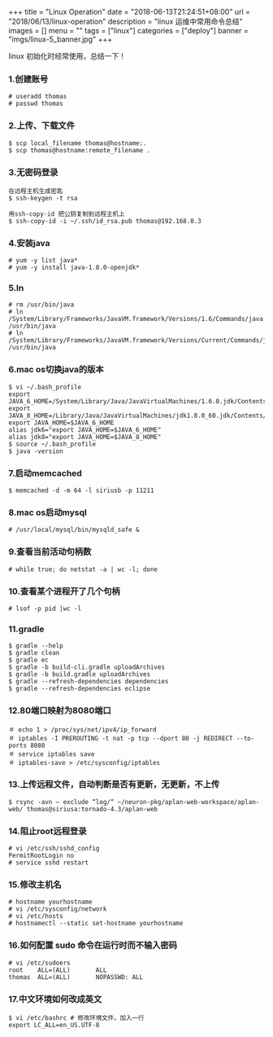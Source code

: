 +++
title = "Linux Operation"
date = "2018-06-13T21:24:51+08:00"
url = "2018/06/13/linux-operation"
description = "linux 运维中常用命令总结"
images = []
menu = ""
tags = ["linux"]
categories = ["deploy"]
banner = "imgs/linux-5_banner.jpg"
+++

linux 初始化时经常使用，总结一下！

<!--more-->

### 1.创建账号
```
# useradd thomas
# passwd thomas
```

### 2.上传、下载文件
```
$ scp local_filename thomas@hostname:.
$ scp thomas@hostname:remote_filename .
```

### 3.无密码登录
    在远程主机生成密匙
    $ ssh-keygen -t rsa

    用ssh-copy-id 把公钥复制到远程主机上
    $ ssh-copy-id -i ~/.ssh/id_rsa.pub thomas@192.168.0.3

### 4.安装java
```
# yum -y list java*
# yum -y install java-1.8.0-openjdk*
```

### 5.ln
```
# rm /usr/bin/java
# ln /System/Library/Frameworks/JavaVM.framework/Versions/1.6/Commands/java /usr/bin/java
# ln /System/Library/Frameworks/JavaVM.framework/Versions/Current/Commands/java /usr/bin/java
```

### 6.mac os切换java的版本
    $ vi ~/.bash_profile
    export JAVA_6_HOME=/System/Library/Java/JavaVirtualMachines/1.6.0.jdk/Contents/Home
    export JAVA_8_HOME=/Library/Java/JavaVirtualMachines/jdk1.8.0_60.jdk/Contents/Home
    export JAVA_HOME=$JAVA_6_HOME
    alias jdk6="export JAVA_HOME=$JAVA_6_HOME"
    alias jdk8="export JAVA_HOME=$JAVA_8_HOME"
    $ source ~/.bash_profile
    $ java -version

### 7.启动memcached
    $ memcached -d -m 64 -l siriusb -p 11211

### 8.mac os启动mysql
```
# /usr/local/mysql/bin/mysqld_safe &
```

### 9.查看当前活动句柄数
```
# while true; do netstat -a | wc -l; done
```

### 10.查看某个进程开了几个句柄
```
# lsof -p pid |wc -l
```

### 11.gradle
    $ gradle --help
    $ gradle clean
    $ gradle ec
    $ gradle -b build-cli.gradle uploadArchives
    $ gradle -b build.gradle uploadArchives
    $ gradle --refresh-dependencies dependencies
    $ gradle --refresh-dependencies eclipse

### 12.80端口映射为8080端口
```
＃ echo 1 > /proc/sys/net/ipv4/ip_forward
＃ iptables -I PREROUTING -t nat -p tcp --dport 80 -j REDIRECT --to-ports 8080
＃ service iptables save
＃ iptables-save > /etc/sysconfig/iptables
```

### 13.上传远程文件，自动判断是否有更新，无更新，不上传
```
$ rsync -avn — exclude “log/“ ~/neuron-pkg/aplan-web-workspace/aplan-web/ thomas@siriusa:tornado-4.3/aplan-web
```

### 14.阻止root远程登录
```
# vi /etc/ssh/sshd_config
PermitRootLogin no
# service sshd restart
```

### 15.修改主机名
```
# hostname yourhostname
# vi /etc/sysconfig/network
# vi /etc/hosts
# hostnamectl --static set-hostname yourhostname
```

### 16.如何配置 sudo 命令在运行时而不输入密码
```
# vi /etc/sudoers
root    ALL=(ALL)       ALL
thomas  ALL=(ALL)       NOPASSWD: ALL
```

### 17.中文环境如何改成英文
```
$ vi /etc/bashrc # 修改环境文件，加入一行
export LC_ALL=en_US.UTF-8
```  
<!--more-->
